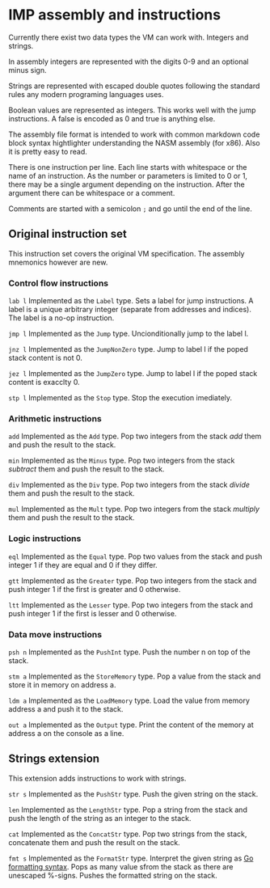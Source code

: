 # IMP assembly and instructions

Currently there exist two data types the VM can work with. Integers and strings.

In assembly integers are represented with the digits 0-9 and an optional minus sign.

Strings are represented with escaped double quotes following the standard rules 
any modern programing languages uses.

Boolean values are represented as integers. This works well with the jump instructions.
A false is encoded as 0 and true is anything else.

The assembly file format is intended to work with common markdown code block syntax 
hightlighter understanding the NASM assembly (for x86). Also it is pretty easy to read.

There is one instruction per line. Each line starts with whitespace or the name of an 
instruction. As the number or parameters is limited to 0 or 1, there may be a single 
argument depending on the instruction. After the argument there can be whitespace or 
a comment. 

Comments are started with a semicolon `;` and go until the end of the line.

## Original instruction set

This instruction set covers the original VM specification. The assembly mnemonics
however are new.

### Control flow instructions

`lab l` Implemented as the `Label` type. Sets a label for jump instructions. A label
is a unique arbitrary integer (separate from addresses and indices). The label is a 
no-op instruction.

`jmp l` Implemented as the `Jump` type. Uncionditionally jump to the label l.

`jnz l` Implemented as the `JumpNonZero` type. Jump to label l if the poped stack 
content is not 0.

`jez l` Implemented as the `JumpZero` type. Jump to label l if the poped stack 
content is exacclty 0.

`stp l` Implemented as the `Stop` type. Stop the execution imediately.

### Arithmetic instructions

`add` Implemented as the `Add` type. Pop two integers from the stack *add* them and 
push the result to the stack.

`min` Implemented as the `Minus` type. Pop two integers from the stack *subtract* 
them and push the result to the stack.

`div` Implemented as the `Div` type. Pop two integers from the stack *divide* them 
and push the result to the stack.

`mul` Implemented as the `Mult` type. Pop two integers from the stack *multiply* 
them and push the result to the stack.

### Logic instructions 

`eql` Implemented as the `Equal` type. Pop two values from the stack and push integer 
1 if they are equal and 0 if they differ.

`gtt` Implemented as the `Greater` type. Pop two integers from the stack and push integer 
1 if the first is greater and 0 otherwise.

`ltt` Implemented as the `Lesser` type. Pop two integers from the stack and push integer 
1 if the first is lesser and 0 otherwise.

### Data move instructions

`psh n` Implemented as the `PushInt` type. Push the number n on top of the stack.

`stm a` Implemented as the `StoreMemory` type. Pop a value from the stack and store 
it in memory on address a.

`ldm a` Implemented as the `LoadMemory` type. Load the value from memory address a
and push it to the stack.

`out a` Implemented as the `Output` type. Print the content of the memory at address a
on the console as a line.

## Strings extension

This extension adds instructions to work with strings.

`str s` Implemented as the `PushStr` type. Push the given string on the stack.

`len` Implemented as the `LengthStr` type. Pop a string from the stack and push the 
length of the string as an integer to the stack.

`cat` Implemented as the `ConcatStr` type. Pop two strings from the stack, concatenate
them and push the result on the stack.

`fmt s` Implemented as the `FormatStr` type. Interpret the given string as 
[Go formatting syntax](https://pkg.go.dev/fmt). Pops as many value sfrom the stack 
as there are unescaped %-signs. Pushes the formatted string on the stack.
